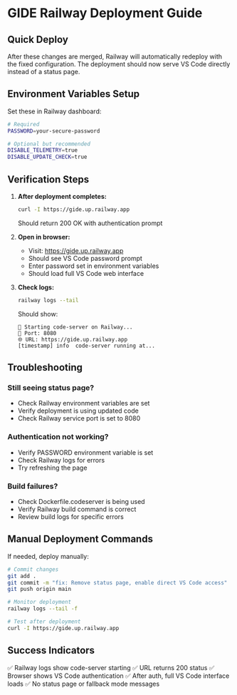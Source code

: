 # GIDE Railway Deployment Guide

## Quick Deploy

After these changes are merged, Railway will automatically redeploy with the fixed configuration. The deployment should now serve VS Code directly instead of a status page.

## Environment Variables Setup

Set these in Railway dashboard:

```bash
# Required
PASSWORD=your-secure-password

# Optional but recommended
DISABLE_TELEMETRY=true
DISABLE_UPDATE_CHECK=true
```

## Verification Steps

1. **After deployment completes:**
   ```bash
   curl -I https://gide.up.railway.app
   ```
   Should return 200 OK with authentication prompt

2. **Open in browser:**
   - Visit: https://gide.up.railway.app
   - Should see VS Code password prompt
   - Enter password set in environment variables
   - Should load full VS Code web interface

3. **Check logs:**
   ```bash
   railway logs --tail
   ```
   Should show:
   ```
   🚀 Starting code-server on Railway...
   📍 Port: 8080
   🌐 URL: https://gide.up.railway.app
   [timestamp] info  code-server running at...
   ```

## Troubleshooting

### Still seeing status page?
- Check Railway environment variables are set
- Verify deployment is using updated code
- Check Railway service port is set to 8080

### Authentication not working?
- Verify PASSWORD environment variable is set
- Check Railway logs for errors
- Try refreshing the page

### Build failures?
- Check Dockerfile.codeserver is being used
- Verify Railway build command is correct
- Review build logs for specific errors

## Manual Deployment Commands

If needed, deploy manually:

```bash
# Commit changes
git add .
git commit -m "fix: Remove status page, enable direct VS Code access"
git push origin main

# Monitor deployment
railway logs --tail -f

# Test after deployment
curl -I https://gide.up.railway.app
```

## Success Indicators

✅ Railway logs show code-server starting
✅ URL returns 200 status
✅ Browser shows VS Code authentication
✅ After auth, full VS Code interface loads
✅ No status page or fallback mode messages